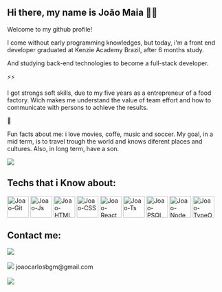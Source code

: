 ## Hi there, my name is João Maia 👨‍💻

Welcome to my github profile!

I come without early programming  knowledges, but today, i'm a front end developer graduated at Kenzie Academy Brazil, after 6 months study.

And studying back-end technologies to become a full-stack developer.

⚡⚡

I got strongs soft skills, due to my five years as a entrepreneur of a food factory. Wich makes me understand the value of team effort and how to communicate with persons to achieve the results.

🚀

Fun facts about me: i love movies, coffe, music and soccer. My goal, in a mid term, is to travel trough the world and knows diferent places and cultures. Also, in long term, have a son.

<div>
  <a href="https://github.com/JoaoMaiaBGM">
  <a href=""> <img align="center" src="https://github-readme-stats-sigma-five.vercel.app/api/top-langs/?username=JoaoMaiaBGM&theme=react&line_height=40&hide=css"/> </a>

## Techs that i Know about:

<div>
  <img src="https://cdn.jsdelivr.net/gh/devicons/devicon/icons/git/git-original.svg" width="50" height="50" align="center" alt="Joao-Git"/> 
  <img src="https://cdn.jsdelivr.net/gh/devicons/devicon/icons/javascript/javascript-plain.svg"  width="50" height="50" align="center" alt="Joao-Js"/>
  <img src="https://cdn.jsdelivr.net/gh/devicons/devicon/icons/html5/html5-original-wordmark.svg" width="50" height="50" align="center" alt="Joao-HTML"/>
  <img src="https://cdn.jsdelivr.net/gh/devicons/devicon/icons/css3/css3-original-wordmark.svg" width="50" height="50" align="center" alt="Joao-CSS"/>
  <img src="https://cdn.jsdelivr.net/gh/devicons/devicon/icons/react/react-original.svg"  width="50" height="50" align="center" alt="Joao-React"/>
  <img src="https://cdn.jsdelivr.net/gh/devicons/devicon/icons/typescript/typescript-original.svg" width="50" height="50" align="center" alt="Joao-Ts"/>
  <img src="https://cdn.jsdelivr.net/gh/devicons/devicon/icons/postgresql/postgresql-original.svg" width="50" height="50" align="center" alt="Joao-PSQL" />
  <img src="https://cdn.jsdelivr.net/gh/devicons/devicon/icons/nodejs/nodejs-original.svg" width="50" height="50" align="center" alt="Joao-Node" />
  <img src="https://api.iconify.design/logos/typeorm.svg" width="50" height="50" align="center" alt="Joao-TypeORM"/>
</div>

## Contact me:
<div>
  <a href="https://instagram.com/maiapemaia" target="_blank"><img src="https://img.shields.io/badge/-Instagram-%23E4405F?style=for-the-badge&logo=instagram&logoColor=white" target="_blank"></a>
</div><br>  
<div>
  <a href = "mailto:joaocarlosbgm@gmail.com"><img src="https://img.shields.io/badge/Gmail-D14836?style=for-the-badge&logo=gmail&logoColor=white" target="_blank"></a>   joaocarlosbgm@gmail.com
</div><br>
<div>
  <a href="https://www.linkedin.com/in/joaocarlosmaia" target="_blank"><img src="https://img.shields.io/badge/-LinkedIn-%230077B5?style=for-the-badge&logo=linkedin&logoColor=white" target="_blank"></a>   
</div><br>

